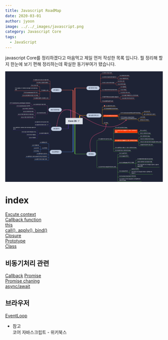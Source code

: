 ```yaml
---
title: Javascript RoadMap
date: 2020-03-01
author: jyoon
image: ../../_images/javascript.png
category: Javascript Core
tags:
  - JavaScript
---
```


javascript Core를 정리하겠다고 마음먹고 제일 먼저 작성한 목록 입니다.
뭘 정리해 할지 한눈에 보기 편해 정리하는데 확실한 동기부여가 됐습니다.

![JavascriptRoadMap](JavascriptRoadMap.png)

# index

[Excute context](https://happyjy.netlify.app/Excute-context/)  
[Callback function](https://happyjy.netlify.app/callback-function)  
[this](https://happyjy.netlify.app/this/)  
[call(), apply(), bind()](https://happyjy.netlify.app/call-apply-bind)  
[Closure](https://happyjy.netlify.app/closure/)  
[Prototype](https://happyjy.netlify.app/prototype/)  
[Class](https://happyjy.netlify.app/class/)  
## 비동기처리 관련 
[Callback](https://happyjy.netlify.app/callback)
[Promise](https://happyjy.netlify.app/promise)  
[Promise chaning](https://happyjy.netlify.app/promise-chaning)  
[async/await](https://happyjy.netlify.app/async-await)  
## 브라우저
[EventLoop](https://happyjy.netlify.app/eventLoop/)

- 참고  
  코어 자바스크립트 - 위키북스
